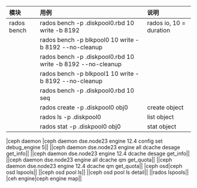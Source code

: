 |模块|用例|说明|
|:-|:-|:-|
|rados bench|rados bench -p .diskpool0.rbd 10 write -b 8192 |rados io, 10 = duration|
||rados bench -p blkpool0 10 write -b 8192 --no-cleanup ||
||rados bench -p .diskpool0.rbd 10 write -b 8192 --no-cleanup ||
||rados bench -p blkpool1 10 write -b 8192 --no-cleanup ||
||rados bench -p .diskpool0.rbd 10 seq ||
||rados create -p .diskpool0  obj0| create object|
||rados ls -p .diskpool0 | list object|
||rados stat -p .diskpool0 obj0| stat object|

|ceph daemon |ceph daemon dse.node23 engine 12.4 config set debug_engine 5||
||ceph daemon dse.node23 engine all dcache desage get_info||
||ceph daemon dse.node23 engine 12.4 dcache desage get_info||
||ceph daemon dse.node23 engine all dcache qm get_quota||
||ceph daemon dse.node23 engine 12.4 dcache qm get_quota||
|ceph osd|ceph osd lspools||
||ceph osd pool ls||
||ceph osd pool ls detail||
||rados lspools||
|ceh engine|ceph engine map||
